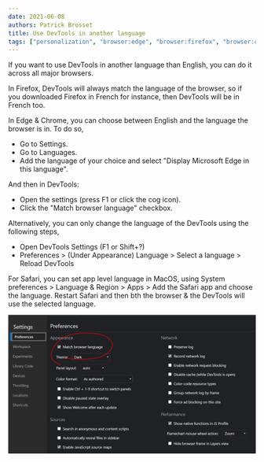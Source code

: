```yaml
---
date: 2021-06-08
authors: Patrick Brosset
title: Use DevTools in another language
tags: ["personalization", "browser:edge", "browser:firefox", "browser:chrome", "browser:safari"]
---
```

If you want to use DevTools in another language than English, you can do it across all major browsers.

In Firefox, DevTools will always match the language of the browser, so if you downloaded Firefox in French for instance, then DevTools will be in French too.

In Edge & Chrome, you can choose between English and the language the browser is in. To do so,
* Go to Settings.
* Go to Languages.
* Add the language of your choice and select "Display Microsoft Edge in this language".

And then in DevTools:
* Open the settings (press F1 or click the cog icon).
* Click the "Match browser language" checkbox.

Alternatively, you can only change the language of the DevTools using the following steps,
* Open DevTools Settings (F1 or Shift+?)
* Preferences > (Under Appearance) Language > Select a language > Reload DevTools

For Safari, you can set app level language in MacOS, using System preferences > Language & Region > Apps > Add the Safari app and choose the language. Restart Safari and then bth the browser & the DevTools will use the selected language.

![Screenshot of the settings panel in Edge showing a checkbox to match devtools with the browser language](/assets/img/use-another-language.png)
